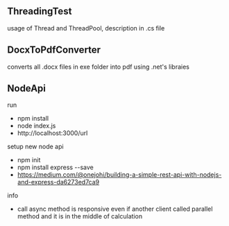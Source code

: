 ## ThreadingTest

usage of Thread and ThreadPool, description in .cs file

## DocxToPdfConverter

converts all .docx files in exe folder into pdf using .net's libraies

## NodeApi

run

- npm install
- node index.js
- http://localhost:3000/url

setup new node api

- npm init
- npm install express --save
- https://medium.com/@onejohi/building-a-simple-rest-api-with-nodejs-and-express-da6273ed7ca9

info

- call async method is responsive even if another client called parallel method and it is in the middle of calculation
